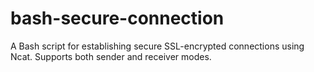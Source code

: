 # bash-secure-connection
A Bash script for establishing secure SSL-encrypted connections using Ncat. Supports both sender and receiver modes.
